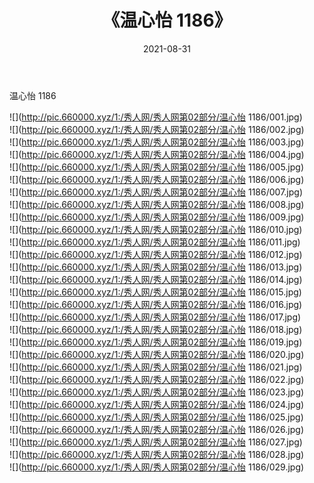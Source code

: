 ﻿---
layout: post
title:  《温心怡 1186》
date:   2021-08-31
img: http://pic.660000.xyz/1:/秀人网/秀人网第02部分/温心怡 1186/000.jpg
categories: [美女, 清纯, 唯美]
---

温心怡 1186

  ![](http://pic.660000.xyz/1:/秀人网/秀人网第02部分/温心怡 1186/001.jpg) <br> ![](http://pic.660000.xyz/1:/秀人网/秀人网第02部分/温心怡 1186/002.jpg) <br> ![](http://pic.660000.xyz/1:/秀人网/秀人网第02部分/温心怡 1186/003.jpg) <br> ![](http://pic.660000.xyz/1:/秀人网/秀人网第02部分/温心怡 1186/004.jpg) <br> ![](http://pic.660000.xyz/1:/秀人网/秀人网第02部分/温心怡 1186/005.jpg) <br> ![](http://pic.660000.xyz/1:/秀人网/秀人网第02部分/温心怡 1186/006.jpg) <br> ![](http://pic.660000.xyz/1:/秀人网/秀人网第02部分/温心怡 1186/007.jpg) <br> ![](http://pic.660000.xyz/1:/秀人网/秀人网第02部分/温心怡 1186/008.jpg) <br> ![](http://pic.660000.xyz/1:/秀人网/秀人网第02部分/温心怡 1186/009.jpg) <br> ![](http://pic.660000.xyz/1:/秀人网/秀人网第02部分/温心怡 1186/010.jpg) <br> ![](http://pic.660000.xyz/1:/秀人网/秀人网第02部分/温心怡 1186/011.jpg) <br> ![](http://pic.660000.xyz/1:/秀人网/秀人网第02部分/温心怡 1186/012.jpg) <br> ![](http://pic.660000.xyz/1:/秀人网/秀人网第02部分/温心怡 1186/013.jpg) <br> ![](http://pic.660000.xyz/1:/秀人网/秀人网第02部分/温心怡 1186/014.jpg) <br> ![](http://pic.660000.xyz/1:/秀人网/秀人网第02部分/温心怡 1186/015.jpg) <br> ![](http://pic.660000.xyz/1:/秀人网/秀人网第02部分/温心怡 1186/016.jpg) <br> ![](http://pic.660000.xyz/1:/秀人网/秀人网第02部分/温心怡 1186/017.jpg) <br> ![](http://pic.660000.xyz/1:/秀人网/秀人网第02部分/温心怡 1186/018.jpg) <br> ![](http://pic.660000.xyz/1:/秀人网/秀人网第02部分/温心怡 1186/019.jpg) <br> ![](http://pic.660000.xyz/1:/秀人网/秀人网第02部分/温心怡 1186/020.jpg) <br> ![](http://pic.660000.xyz/1:/秀人网/秀人网第02部分/温心怡 1186/021.jpg) <br> ![](http://pic.660000.xyz/1:/秀人网/秀人网第02部分/温心怡 1186/022.jpg) <br> ![](http://pic.660000.xyz/1:/秀人网/秀人网第02部分/温心怡 1186/023.jpg) <br> ![](http://pic.660000.xyz/1:/秀人网/秀人网第02部分/温心怡 1186/024.jpg) <br> ![](http://pic.660000.xyz/1:/秀人网/秀人网第02部分/温心怡 1186/025.jpg) <br> ![](http://pic.660000.xyz/1:/秀人网/秀人网第02部分/温心怡 1186/026.jpg) <br> ![](http://pic.660000.xyz/1:/秀人网/秀人网第02部分/温心怡 1186/027.jpg) <br> ![](http://pic.660000.xyz/1:/秀人网/秀人网第02部分/温心怡 1186/028.jpg) <br> ![](http://pic.660000.xyz/1:/秀人网/秀人网第02部分/温心怡 1186/029.jpg) <br>